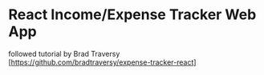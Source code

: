 # React Income/Expense Tracker Web App
followed tutorial by Brad Traversy [https://github.com/bradtraversy/expense-tracker-react]
